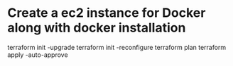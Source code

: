 # Create a ec2 instance for Docker along with docker installation

terraform init -upgrade
terraform init -reconfigure
terraform plan
terraform apply -auto-approve